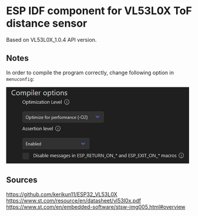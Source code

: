 # ESP IDF component for VL53L0X ToF distance sensor
Based on VL53L0X_1.0.4 API version.

## Notes
In order to compile the program correctly, change following option in `menuconfig`:

![image](images/compiler.png)

## Sources
https://github.com/kerikun11/ESP32_VL53L0X
https://www.st.com/resource/en/datasheet/vl53l0x.pdf
https://www.st.com/en/embedded-software/stsw-img005.html#overview